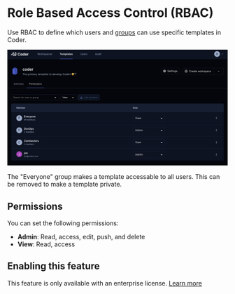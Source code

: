 # Role Based Access Control (RBAC)

Use RBAC to define which users and [groups](./groups.md) can use specific templates in Coder.

![rbac](../images/template-rbac.png)

The "Everyone" group makes a template accessable to all users. This can be removed to make a template private.

## Permissions

You can set the following permissions:

- **Admin**: Read, access, edit, push, and delete
- **View**: Read, access

## Enabling this feature

This feature is only available with an enterprise license. [Learn more](./enterprise.md)
